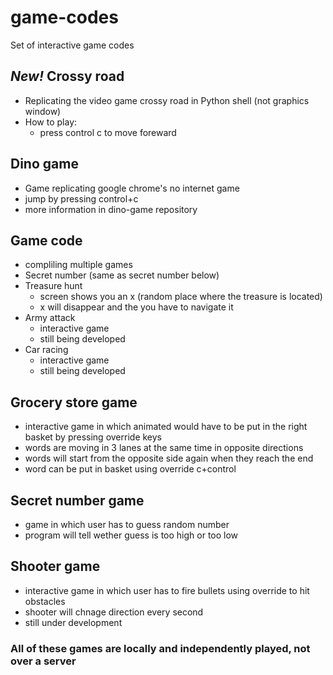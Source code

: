 # game-codes
Set of interactive game codes
## _New!_ Crossy road
- Replicating the video game crossy road in Python shell (not graphics window)
- How to play:
  - press control c to move foreward
## Dino game
- Game replicating google chrome's no internet game
- jump by pressing control+c
- more information in dino-game repository
## Game code
- compliling multiple games
- Secret number (same as secret number below)
- Treasure hunt
  - screen shows you an x (random place where the treasure is located)
  - x will disappear and the you have to navigate it
- Army attack
  - interactive game
  - still being developed
- Car racing
  - interactive game
  - still being developed
## Grocery store game 
- interactive game in which animated would have to be put in the right basket by pressing override keys
- words are moving in 3 lanes at the same time in opposite directions
- words will start from the opposite side again when they reach the end
- word can be put in basket using override c+control
## Secret number game
- game in which user has to guess random number
- program will tell wether guess is too high or too low
## Shooter game
- interactive game in which user has to fire bullets using override to hit obstacles
- shooter will chnage direction every second
- still under development
### All of these games are locally and independently played, not over a server
